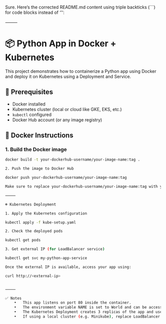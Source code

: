 Sure. Here’s the corrected README.md content using triple backticks (```) for code blocks instead of ‘’‘:

⸻


# 📦 Python App in Docker + Kubernetes

This project demonstrates how to containerize a Python app using Docker and deploy it on Kubernetes using a Deployment and Service.

## 🧠 Prerequisites

- Docker installed  
- Kubernetes cluster (local or cloud like GKE, EKS, etc.)  
- `kubectl` configured  
- Docker Hub account (or any image registry)

## 🐳 Docker Instructions

### 1. Build the Docker image

```bash
docker build -t your-dockerhub-username/your-image-name:tag .

2. Push the image to Docker Hub

docker push your-dockerhub-username/your-image-name:tag

Make sure to replace your-dockerhub-username/your-image-name:tag with your actual image details.

⸻

☸️ Kubernetes Deployment

1. Apply the Kubernetes configuration

kubectl apply -f kube-setup.yaml

2. Check the deployed pods

kubectl get pods

3. Get external IP (for LoadBalancer service)

kubectl get svc my-python-app-service

Once the external IP is available, access your app using:

curl http://<external-ip>


⸻

✅ Notes
	•	This app listens on port 80 inside the container.
	•	The environment variable NAME is set to World and can be accessed inside the Python code using os.environ['NAME'].
	•	The Kubernetes Deployment creates 3 replicas of the app and uses a LoadBalancer service to expose it.
	•	If using a local cluster (e.g. Minikube), replace LoadBalancer with NodePort or use minikube tunnel to access the service.

